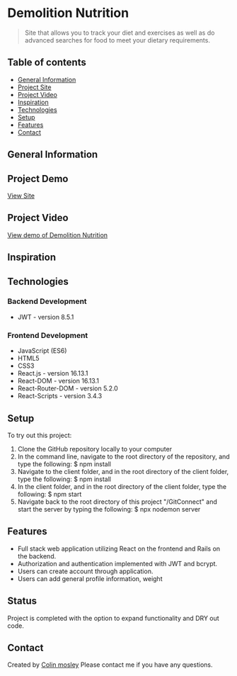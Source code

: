 # Demolition Nutrition
> Site that allows you to track your diet and exercises as well as do advanced searches for food to meet your dietary requirements.

## Table of contents
* [General Information](#general-Information)
* [Project Site](#project-site)
* [Project Video](#project-video)
* [Inspiration](#inspiration)
* [Technologies](#technologies)
* [Setup](#setup)
* [Features](#features)
* [Contact](#contact)

## General Information



## Project Demo 
[View Site](https://demolition-nutrition.netlify.app/)

## Project Video
[View demo of Demolition Nutrition](https://youtu.be/FS6Hd9pQQ_o)

## Inspiration


## Technologies
### Backend Development 
* JWT - version 8.5.1

### Frontend Development 
* JavaScript (ES6)
* HTML5
* CSS3
* React.js - version 16.13.1
* React-DOM - version 16.13.1
* React-Router-DOM - version 5.2.0
* React-Scripts - version 3.4.3


## Setup
To try out this project: 
1. Clone the GitHub repository locally to your computer
1. In the command line, navigate to the root directory of the repository, and type the following: 
  $ npm install 
1. Navigate to the client folder, and in the root directory of the client folder, type the following: 
  $ npm install 
1. In the client folder, and in the root directory of the client folder, type the following: 
  $ npm start
1. Navigate back to the root directory of this project "/GitConnect" and start the server by typing the following: 
  $ npx nodemon server 


## Features
* Full stack web application utilizing React on the frontend and Rails on the backend.
* Authorization and authentication implemented with JWT and bcrypt. 
* Users can create account through application. 
* Users can add general profile information, weight


## Status
Project is completed with the option to expand functionality and DRY out code.


## Contact
Created by [Colin mosley](https://www.linkedin.com/in/colin-mosley/) 
Please contact me if you have any questions. 
